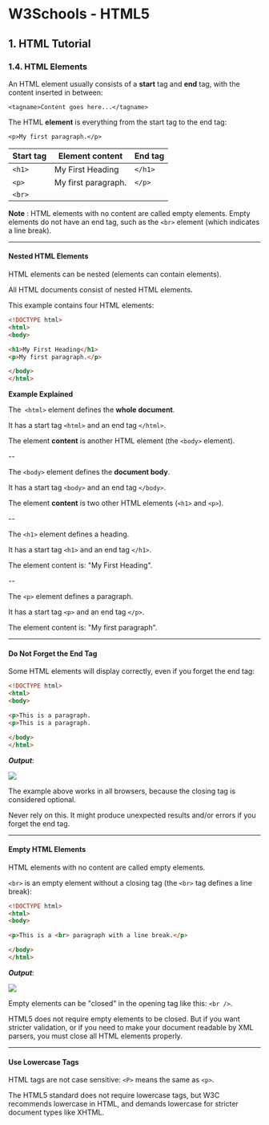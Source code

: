 # W3Schools - HTML5
## 1. HTML Tutorial

### 1.4. HTML Elements

An HTML element usually consists of a **start** tag and **end** tag, with the content inserted in between:

`<tagname>Content goes here...</tagname>`

The HTML **element** is everything from the start tag to the end tag:

`<p>My first paragraph.</p>`


| Start tag | Element content | End tag |
|--|--|--|
| `<h1>` | My First Heading | `</h1>` |
| `<p>` | My first paragraph. | `</p>` |
| `<br>` | | |


**Note** : HTML elements with no content are called empty elements. Empty elements do not have an end tag, such as the `<br>` element (which indicates a line break).

---

#### Nested HTML Elements

HTML elements can be nested (elements can contain elements).

All HTML documents consist of nested HTML elements.

This example contains four HTML elements:

```html
<!DOCTYPE html>
<html>
<body>

<h1>My First Heading</h1>
<p>My first paragraph.</p>

</body>
</html>
```

**Example Explained**

The` <html>` element defines the **whole document**.

It has a start tag `<html>` and an end tag `</html>`.

The element **content** is another HTML element (the `<body>` element).

--

The `<body>` element defines the **document body**.

It has a start tag `<body>` and an end tag `</body>`.

The element **content** is two other HTML elements (`<h1>` and `<p>`).

--

The `<h1>` element defines a heading.

It has a start tag `<h1>` and an end tag `</h1>`.

The element content is: "My First Heading".

--

The `<p>` element defines a paragraph.

It has a start tag `<p>` and an end tag `</p>`.

The element content is: "My first paragraph".

---

#### Do Not Forget the End Tag
Some HTML elements will display correctly, even if you forget the end tag:

```html
<!DOCTYPE html>
<html>
<body>

<p>This is a paragraph.
<p>This is a paragraph.

</body>
</html>
```

***Output***:

![](http://i64.tinypic.com/2d9ye69.png)

The example above works in all browsers, because the closing tag is considered optional.

Never rely on this. It might produce unexpected results and/or errors if you forget the end tag.

---
#### Empty HTML Elements

HTML elements with no content are called empty elements.

`<br>` is an empty element without a closing tag (the `<br>` tag defines a line break):

```html
<!DOCTYPE html>
<html>
<body>

<p>This is a <br> paragraph with a line break.</p>

</body>
</html>
```

***Output***:

![](http://i65.tinypic.com/2ns9b4g.png)

Empty elements can be "closed" in the opening tag like this: `<br />`.

HTML5 does not require empty elements to be closed. But if you want stricter validation, or if you need to make your document readable by XML parsers, you must close all HTML elements properly.

---

#### Use Lowercase Tags

HTML tags are not case sensitive: `<P>` means the same as `<p>`.

The HTML5 standard does not require lowercase tags, but W3C recommends lowercase in HTML, and demands lowercase for stricter document types like XHTML.
